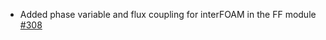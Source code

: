 - Added phase variable and flux coupling for interFOAM in the FF module [#308](https://github.com/precice/openfoam-adapter/pull/308)
